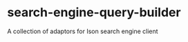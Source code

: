 search-engine-query-builder
===========================
A collection of adaptors for Ison search engine client
